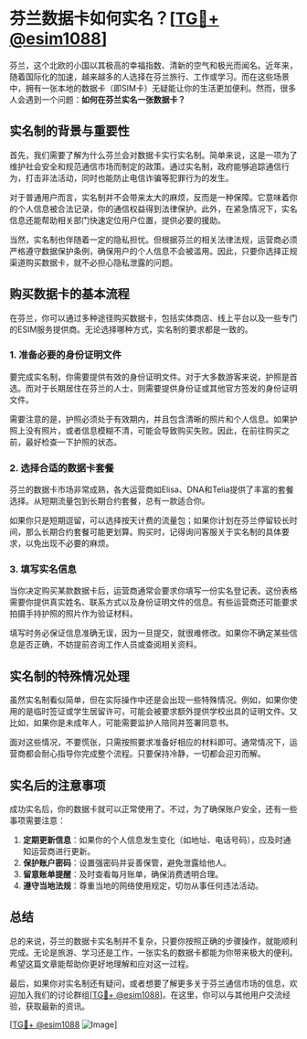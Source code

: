 # 芬兰数据卡如何实名？[[TG💪+ @esim1088](https://t.me/s/esim1088)]

芬兰，这个北欧的小国以其极高的幸福指数、清新的空气和极光而闻名。近年来，随着国际化的加速，越来越多的人选择在芬兰旅行、工作或学习。而在这些场景中，拥有一张本地的数据卡（即SIM卡）无疑能让你的生活更加便利。然而，很多人会遇到一个问题：**如何在芬兰实名一张数据卡？**

## 实名制的背景与重要性

首先，我们需要了解为什么芬兰会对数据卡实行实名制。简单来说，这是一项为了维护社会安全和规范通信市场而制定的政策。通过实名制，政府能够追踪通信行为，打击非法活动，同时也能防止电信诈骗等犯罪行为的发生。

对于普通用户而言，实名制并不会带来太大的麻烦，反而是一种保障。它意味着你的个人信息被合法记录，你的通信权益得到法律保护。此外，在紧急情况下，实名信息还能帮助相关部门快速定位用户位置，提供必要的援助。

当然，实名制也伴随着一定的隐私担忧。但根据芬兰的相关法律法规，运营商必须严格遵守数据保护条例，确保用户的个人信息不会被滥用。因此，只要你选择正规渠道购买数据卡，就不必担心隐私泄露的问题。

## 购买数据卡的基本流程

在芬兰，你可以通过多种途径购买数据卡，包括实体商店、线上平台以及一些专门的ESIM服务提供商。无论选择哪种方式，实名制的要求都是一致的。

### 1. **准备必要的身份证明文件**
要完成实名制，你需要提供有效的身份证明文件。对于大多数游客来说，护照是首选。而对于长期居住在芬兰的人士，则需要提供身份证或其他官方签发的身份证明文件。

需要注意的是，护照必须处于有效期内，并且包含清晰的照片和个人信息。如果护照上没有照片，或者信息模糊不清，可能会导致购买失败。因此，在前往购买之前，最好检查一下护照的状态。

### 2. **选择合适的数据卡套餐**
芬兰的数据卡市场非常成熟，各大运营商如Elisa、DNA和Telia提供了丰富的套餐选择。从短期流量包到长期合约套餐，总有一款适合你。

如果你只是短期逗留，可以选择按天计费的流量包；如果你计划在芬兰停留较长时间，那么长期合约套餐可能更划算。购买时，记得询问客服关于实名制的具体要求，以免出现不必要的麻烦。

### 3. **填写实名信息**
当你决定购买某款数据卡后，运营商通常会要求你填写一份实名登记表。这份表格需要你提供真实姓名、联系方式以及身份证明文件的信息。有些运营商还可能要求拍摄手持护照的照片作为验证材料。

填写时务必保证信息准确无误，因为一旦提交，就很难修改。如果你不确定某些信息是否正确，不妨提前咨询工作人员或查阅相关资料。

## 实名制的特殊情况处理

虽然实名制看似简单，但在实际操作中还是会出现一些特殊情况。例如，如果你使用的是临时签证或学生居留许可，可能会被要求额外提供学校出具的证明文件。又比如，如果你是未成年人，可能需要监护人陪同并签署同意书。

面对这些情况，不要慌张，只需按照要求准备好相应的材料即可。通常情况下，运营商都会耐心指导你完成整个流程。只要保持冷静，一切都会迎刃而解。

## 实名后的注意事项

成功实名后，你的数据卡就可以正常使用了。不过，为了确保账户安全，还有一些事项需要注意：

1. **定期更新信息**：如果你的个人信息发生变化（如地址、电话号码），应及时通知运营商进行更新。
2. **保护账户密码**：设置强密码并妥善保管，避免泄露给他人。
3. **留意账单提醒**：及时查看每月账单，确保消费透明合理。
4. **遵守当地法规**：尊重当地的网络使用规定，切勿从事任何违法活动。

## 总结

总的来说，芬兰的数据卡实名制并不复杂，只要你按照正确的步骤操作，就能顺利完成。无论是旅游、学习还是工作，一张实名的数据卡都能为你带来极大的便利。希望这篇文章能帮助你更好地理解和应对这一过程。

最后，如果你对实名制还有疑问，或者想要了解更多关于芬兰通信市场的信息，欢迎加入我们的讨论群组[[TG💪+ @esim1088](https://t.me/s/esim1088)]。在这里，你可以与其他用户交流经验，获取最新的资讯。

[[TG💪+ @esim1088](https://t.me/s/esim1088) ![Image](https://i.postimg.cc/4NQfJmqS/Snipaste-2025-05-13-00-14-12.png)]